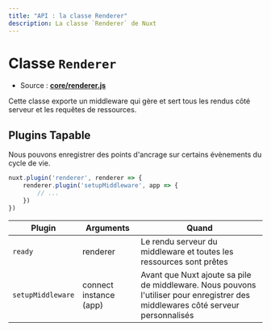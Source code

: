 ```yaml
---
title: "API : la classe Renderer"
description: La classe `Renderer` de Nuxt
---
```


# Classe `Renderer`

- Source : **[core/renderer.js](https://github.com/nuxt/nuxt.js/blob/dev/lib/core/renderer.js)**

Cette classe exporte un middleware qui gère et sert tous les rendus côté serveur et les requêtes de ressources.

## Plugins Tapable

Nous pouvons enregistrer des points d'ancrage sur certains évènements du cycle de vie.

```js
nuxt.plugin('renderer', renderer => {
    renderer.plugin('setupMiddleware', app => {
        // ...
    })
})
```

Plugin            | Arguments              | Quand
------------------|------------------------|---------------------------------------------------------------------------------------------------------------------------------
`ready`           | renderer               | Le rendu serveur du middleware et toutes les ressources sont prêtes
`setupMiddleware` | connect instance (app) | Avant que Nuxt ajoute sa pile de middleware. Nous pouvons l'utiliser pour enregistrer des middlewares côté serveur personnalisés
